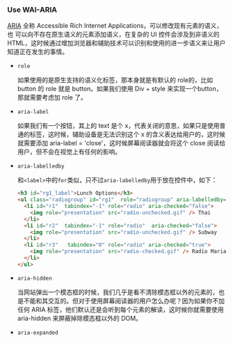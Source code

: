 ### Use WAI-ARIA

[ARIA](https://www.w3.org/TR/html-aria/#sec-strong-native-semantics) 全称 Accessible Rich Internet Applications，可以修改现有元素的语义，也 可以向不存在原生语义的元素添加语义，在复杂的 UI 控件会涉及到非语义的 HTML，这时候通过增加浏览器和辅助技术可以识别和使用的进一步语义来让用户知道正在发生的事情。

- `role`

  如果使用的是原生支持的语义化标签，那本身就是有默认的 role的，比如 button 的 role 就是 button。如果我们使用 Div + style 来实现一个button，那就需要考虑加 role 了。

- `aria-label`

  如果我们有一个按钮，其上的 text 是个 x，代表关闭的意思，如果只是使用普通的标签，这时候，辅助设备是无法识别这个 x 的含义表达给用户的，这时候就需要添加 aria-label = 'close'，这时候屏幕阅读器就会将这个 close 阅读给用户，但不会在视觉上有任何的影响。

- `aria-labelledby`

  和`<label>`中的`for`类似，只不过`aria-labelledby`用于放在控件中，如下：

  ```html
  <h3 id="rg1_label">Lunch Options</h3>
  <ul class="radiogroup" id="rg1"  role="radiogroup" aria-labelledby="rg1_label">
    <li id="r1"  tabindex="-1" role="radio" aria-checked="false">
      <img role="presentation" src="radio-unchecked.gif" /> Thai
    </li>
    <li id="r2"  tabindex="-1" role="radio"  aria-checked="false">
      <img role="presentation" src="radio-unchecked.gif" /> Subway
    </li>
    <li id="r3"   tabindex="0" role="radio" aria-checked="true">
      <img role="presentation" src="radio-checked.gif" /> Radio Maria
    </li>
  </ul>
  ```

- `aria-hidden`

  当网站弹出一个模态框的时候，我们几乎是看不清除模态框以外的元素的，也是不能和其交互的。但对于使用屏幕阅读器的用户怎么办呢？因为如果你不加任何 ARIA 标签，他们默认还是会听到每个元素的解读，这时候你就需要使用 aria-hidden 来屏蔽掉除模态框以外的 DOM。

- `aria-expanded`

